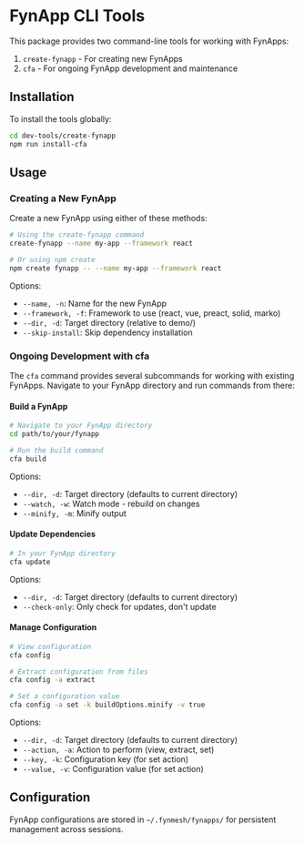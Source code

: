 # FynApp CLI Tools

This package provides two command-line tools for working with FynApps:

1. `create-fynapp` - For creating new FynApps
2. `cfa` - For ongoing FynApp development and maintenance

## Installation

To install the tools globally:

```bash
cd dev-tools/create-fynapp
npm run install-cfa
```

## Usage

### Creating a New FynApp

Create a new FynApp using either of these methods:

```bash
# Using the create-fynapp command
create-fynapp --name my-app --framework react

# Or using npm create
npm create fynapp -- --name my-app --framework react
```

Options:
- `--name, -n`: Name for the new FynApp
- `--framework, -f`: Framework to use (react, vue, preact, solid, marko)
- `--dir, -d`: Target directory (relative to demo/)
- `--skip-install`: Skip dependency installation

### Ongoing Development with cfa

The `cfa` command provides several subcommands for working with existing FynApps. Navigate to your FynApp directory and run commands from there:

#### Build a FynApp

```bash
# Navigate to your FynApp directory
cd path/to/your/fynapp

# Run the build command
cfa build
```

Options:
- `--dir, -d`: Target directory (defaults to current directory)
- `--watch, -w`: Watch mode - rebuild on changes
- `--minify, -m`: Minify output

#### Update Dependencies

```bash
# In your FynApp directory
cfa update
```

Options:
- `--dir, -d`: Target directory (defaults to current directory)
- `--check-only`: Only check for updates, don't update

#### Manage Configuration

```bash
# View configuration
cfa config

# Extract configuration from files
cfa config -a extract

# Set a configuration value
cfa config -a set -k buildOptions.minify -v true
```

Options:
- `--dir, -d`: Target directory (defaults to current directory)
- `--action, -a`: Action to perform (view, extract, set)
- `--key, -k`: Configuration key (for set action)
- `--value, -v`: Configuration value (for set action)

## Configuration

FynApp configurations are stored in `~/.fynmesh/fynapps/` for persistent management across sessions.
